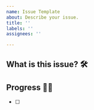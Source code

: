 ```yaml
---
name: Issue Template
about: Describe your issue.
title: ''
labels: ''
assignees: ''

---
```


## What is this issue? 🛠

## Progress 🏃‍♀️
- [ ]

